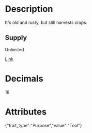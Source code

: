# Description

It's old and rusty, but still harvests crops.

## Supply

Unlimited

[Link](https://docs.sunflower-land.com/player-guides/crop-farming#tools)

# Decimals

18

# Attributes

{"trait_type":"Purpose","value":"Tool"}
